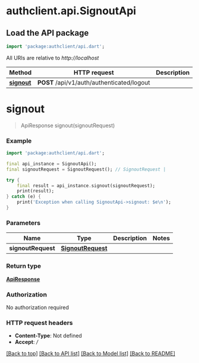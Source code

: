 # authclient.api.SignoutApi

## Load the API package
```dart
import 'package:authclient/api.dart';
```

All URIs are relative to *http://localhost*

Method | HTTP request | Description
------------- | ------------- | -------------
[**signout**](SignoutApi.md#signout) | **POST** /api/v1/auth/authenticated/logout | 


# **signout**
> ApiResponse signout(signoutRequest)



### Example
```dart
import 'package:authclient/api.dart';

final api_instance = SignoutApi();
final signoutRequest = SignoutRequest(); // SignoutRequest | 

try {
    final result = api_instance.signout(signoutRequest);
    print(result);
} catch (e) {
    print('Exception when calling SignoutApi->signout: $e\n');
}
```

### Parameters

Name | Type | Description  | Notes
------------- | ------------- | ------------- | -------------
 **signoutRequest** | [**SignoutRequest**](SignoutRequest.md)|  | 

### Return type

[**ApiResponse**](ApiResponse.md)

### Authorization

No authorization required

### HTTP request headers

 - **Content-Type**: Not defined
 - **Accept**: */*

[[Back to top]](#) [[Back to API list]](../README.md#documentation-for-api-endpoints) [[Back to Model list]](../README.md#documentation-for-models) [[Back to README]](../README.md)

